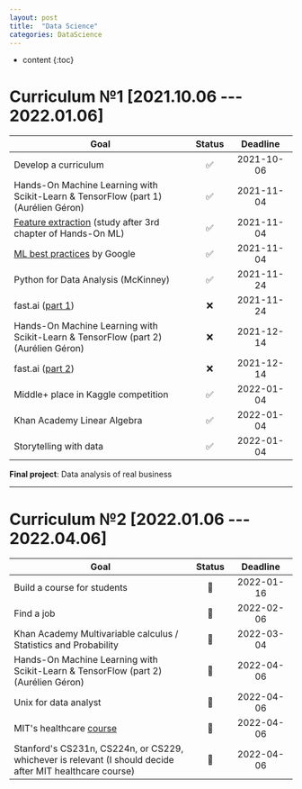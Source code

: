 ```yaml
---
layout: post
title:  "Data Science"
categories: DataScience
---
```


* content 
{:toc}


# Curriculum №1 [**2021.10.06 --- 2022.01.06**]

Goal | Status | &nbsp;&nbsp;&nbsp;Deadline&nbsp;&nbsp;&nbsp;
---|:---:|:---:|
Develop a curriculum | ✅ | 2021-10-06
Hands-On Machine Learning with Scikit-Learn & TensorFlow (part 1) (Aurélien Géron) | ✅ | 2021-11-04
[Feature extraction](https://scikit-learn.org/stable/modules/feature_extraction.html) (study after 3rd chapter of Hands-On ML) | ✅ | 2021-11-04
[ML best practices](https://developers.google.com/machine-learning/guides/rules-of-ml) by Google | ✅ | 2021-11-04
Python for Data Analysis (McKinney) | ✅ | 2021-11-24
fast.ai ([part 1](https://course.fast.ai/)) | ❌ | 2021-11-24
Hands-On Machine Learning with Scikit-Learn & TensorFlow (part 2) (Aurélien Géron) | ❌ | 2021-12-14
fast.ai ([part 2](https://course19.fast.ai/part2)) | ❌ | 2021-12-14
Middle+ place in Kaggle competition | ✅ | 2022-01-04
Khan Academy Linear Algebra | ✅ | 2022-01-04
Storytelling with data | ✅ | 2022-01-04

**Final project**: Data analysis of real business

___


# Curriculum №2 [**2022.01.06 --- 2022.04.06**]

Goal | Status | &nbsp;&nbsp;&nbsp;Deadline&nbsp;&nbsp;&nbsp;
---|:---:|:---:|
Build a course for students | 🧐 | 2022-01-16
Find a job | 🧐 | 2022-02-06
Khan Academy Multivariable calculus / Statistics and Probability | 🧐 | 2022-03-04
Hands-On Machine Learning with Scikit-Learn & TensorFlow (part 2) (Aurélien Géron) | 📌 | 2022-04-06
Unix for data analyst | 📌 | 2022-04-06
MIT's healthcare [course](https://www.youtube.com/watch?v=vof7x8r_ZUA&list=PLUl4u3cNGP60B0PQXVQyGNdCyCTDU1Q5j) | 📌 | 2022-04-06
Stanford's CS231n, CS224n, or CS229, whichever is relevant (I should decide after MIT healthcare course) | 📌 | 2022-04-06
